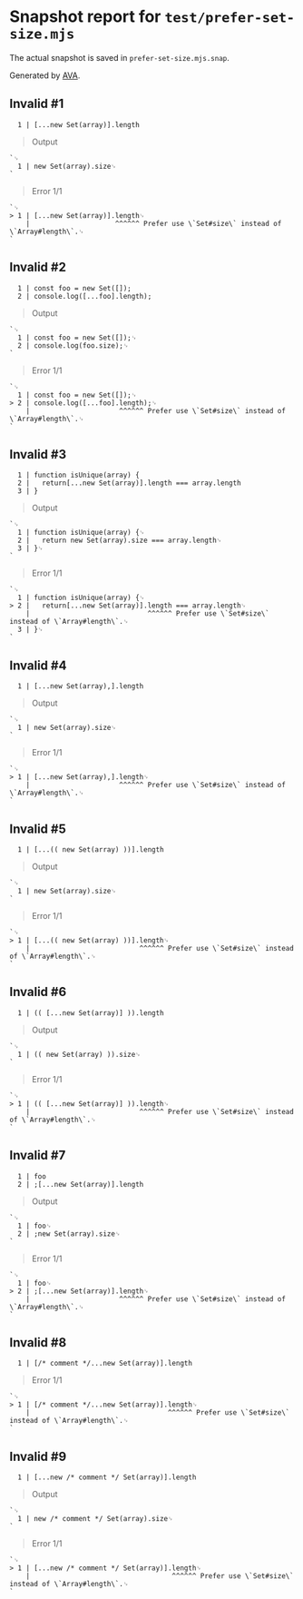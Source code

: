 # Snapshot report for `test/prefer-set-size.mjs`

The actual snapshot is saved in `prefer-set-size.mjs.snap`.

Generated by [AVA](https://avajs.dev).

## Invalid #1
      1 | [...new Set(array)].length

> Output

    `␊
      1 | new Set(array).size␊
    `

> Error 1/1

    `␊
    > 1 | [...new Set(array)].length␊
        |                     ^^^^^^ Prefer use \`Set#size\` instead of \`Array#length\`.␊
    `

## Invalid #2
      1 | const foo = new Set([]);
      2 | console.log([...foo].length);

> Output

    `␊
      1 | const foo = new Set([]);␊
      2 | console.log(foo.size);␊
    `

> Error 1/1

    `␊
      1 | const foo = new Set([]);␊
    > 2 | console.log([...foo].length);␊
        |                      ^^^^^^ Prefer use \`Set#size\` instead of \`Array#length\`.␊
    `

## Invalid #3
      1 | function isUnique(array) {
      2 | 	return[...new Set(array)].length === array.length
      3 | }

> Output

    `␊
      1 | function isUnique(array) {␊
      2 | 	return new Set(array).size === array.length␊
      3 | }␊
    `

> Error 1/1

    `␊
      1 | function isUnique(array) {␊
    > 2 | 	return[...new Set(array)].length === array.length␊
        | 	                          ^^^^^^ Prefer use \`Set#size\` instead of \`Array#length\`.␊
      3 | }␊
    `

## Invalid #4
      1 | [...new Set(array),].length

> Output

    `␊
      1 | new Set(array).size␊
    `

> Error 1/1

    `␊
    > 1 | [...new Set(array),].length␊
        |                      ^^^^^^ Prefer use \`Set#size\` instead of \`Array#length\`.␊
    `

## Invalid #5
      1 | [...(( new Set(array) ))].length

> Output

    `␊
      1 | new Set(array).size␊
    `

> Error 1/1

    `␊
    > 1 | [...(( new Set(array) ))].length␊
        |                           ^^^^^^ Prefer use \`Set#size\` instead of \`Array#length\`.␊
    `

## Invalid #6
      1 | (( [...new Set(array)] )).length

> Output

    `␊
      1 | (( new Set(array) )).size␊
    `

> Error 1/1

    `␊
    > 1 | (( [...new Set(array)] )).length␊
        |                           ^^^^^^ Prefer use \`Set#size\` instead of \`Array#length\`.␊
    `

## Invalid #7
      1 | foo
      2 | ;[...new Set(array)].length

> Output

    `␊
      1 | foo␊
      2 | ;new Set(array).size␊
    `

> Error 1/1

    `␊
      1 | foo␊
    > 2 | ;[...new Set(array)].length␊
        |                      ^^^^^^ Prefer use \`Set#size\` instead of \`Array#length\`.␊
    `

## Invalid #8
      1 | [/* comment */...new Set(array)].length

> Error 1/1

    `␊
    > 1 | [/* comment */...new Set(array)].length␊
        |                                  ^^^^^^ Prefer use \`Set#size\` instead of \`Array#length\`.␊
    `

## Invalid #9
      1 | [...new /* comment */ Set(array)].length

> Output

    `␊
      1 | new /* comment */ Set(array).size␊
    `

> Error 1/1

    `␊
    > 1 | [...new /* comment */ Set(array)].length␊
        |                                   ^^^^^^ Prefer use \`Set#size\` instead of \`Array#length\`.␊
    `
